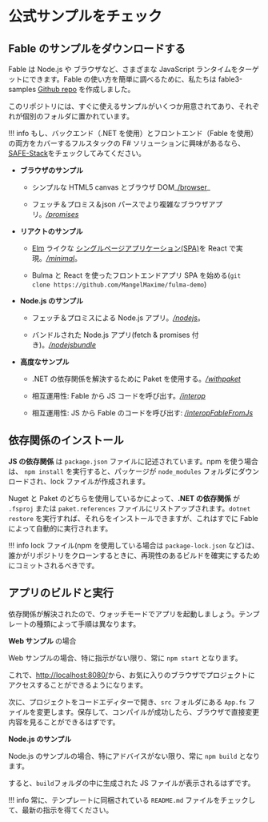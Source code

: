 # 公式サンプルをチェック

## Fable のサンプルをダウンロードする

Fable は Node.js や ブラウザなど、さまざまな JavaScript ランタイムをターゲットにできます。Fable の使い方を簡単に調べるために、私たちは fable3-samples [Github repo](https://github.com/fable-compiler/fable3-samples) を作成しました。

このリポジトリには、すぐに使えるサンプルがいくつか用意されてあり、それぞれが個別のフォルダに置かれています。

!!! info
    もし、バックエンド（.NET を使用）とフロントエンド（Fable を使用）の両方をカバーするフルスタックの F# ソリューションに興味があるなら、[SAFE-Stack](https://safe-stack.github.io/)をチェックしてみてください。

- **ブラウザのサンプル**

  - シンプルな HTML5 canvas とブラウザ DOM_[/browser](https://github.com/fable-compiler/fable3-samples/tree/master/browser)_

  - フェッチ＆プロミス＆json パースでより複雑なブラウザアプリ。_[/promises](https://github.com/fable-compiler/fable3-samples/tree/master/promises)_

- **リアクトのサンプル**

  - [Elm](https://elm-lang.org/) ライクな [シングルページアプリケーション(SPA)](https://en.wikipedia.org/wiki/Single-page_application)を React で実現。_[/minimal](https://github.com/fable-compiler/fable3-samples/tree/master/minimal)_。

  - Bulma と React を使ったフロントエンドアプリ SPA を始める(`git clone https://github.com/MangelMaxime/fulma-demo`)

- **Node.js のサンプル**

  - フェッチ＆プロミスによる Node.js アプリ。_[/nodejs](https://github.com/fable-compiler/fable3-samples/tree/master/nodejs)_。

  - バンドルされた Node.js アプリ(fetch & promises 付き)。_[/nodejsbundle](https://github.com/fable-compiler/fable3-samples/tree/master/nodejsbundle)_ 

- **高度なサンプル**

  - .NET の依存関係を解決するために Paket を使用する。_[/withpaket](https://github.com/fable-compiler/fable3-samples/tree/master/withpaket)_

  - 相互運用性: Fable から JS コードを呼び出す。_[/interop](https://github.com/fable-compiler/fable3-samples/tree/master/interop)_

  - 相互運用性: JS から Fable のコードを呼び出す: _[/interopFableFromJs](https://github.com/fable-compiler/fable3-samples/tree/master/interopFableFromJs)_

## 依存関係のインストール

**JS の依存関係** は `package.json` ファイルに記述されています。npm を使う場合は、 `npm install` を実行すると、パッケージが `node_modules` フォルダにダウンロードされ、lock ファイルが作成されます。

Nuget と Paket のどちらを使用しているかによって、**.NET の依存関係** が `.fsproj` または `paket.references` ファイルにリストアップされます。`dotnet restore` を実行すれば、それらをインストールできますが、これはすでに Fable によって自動的に実行されます。

!!! info
    lock ファイル(npm を使用している場合は `package-lock.json` など)は、誰かがリポジトリをクローンするときに、再現性のあるビルドを確実にするためにコミットされるべきです。

## アプリのビルドと実行

依存関係が解決されたので、ウォッチモードでアプリを起動しましょう。テンプレートの種類によって手順は異なります。

**Web サンプル** の場合

Web サンプルの場合、特に指示がない限り、常に `npm start` となります。

これで、[http://localhost:8080/](http://localhost:8080/)から、お気に入りのブラウザでプロジェクトにアクセスすることができるようになります。

次に、プロジェクトをコードエディターで開き、`src` フォルダにある `App.fs` ファイルを変更します。保存して、コンパイルが成功したら、ブラウザで直接変更内容を見ることができるはずです。

**Node.js のサンプル**

Node.js のサンプルの場合、特にアドバイスがない限り、常に `npm build` となります。

すると、`build`フォルダの中に生成された JS ファイルが表示されるはずです。

!!! info
    常に、テンプレートに同梱されている `README.md` ファイルをチェックして、最新の指示を得てください。
